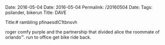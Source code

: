 Date: 2016-05-04
Date: 2016-05-04
Permalink: /20160504
Date: 
Tags: psilander, bikerun 
Title: DAVE  
  
Title:# rambling pfinaesdlC1tbnsvh 
  
roger comfy purple and the partnership that divided alice the roommate of orlando™. run to office get bike ride back.